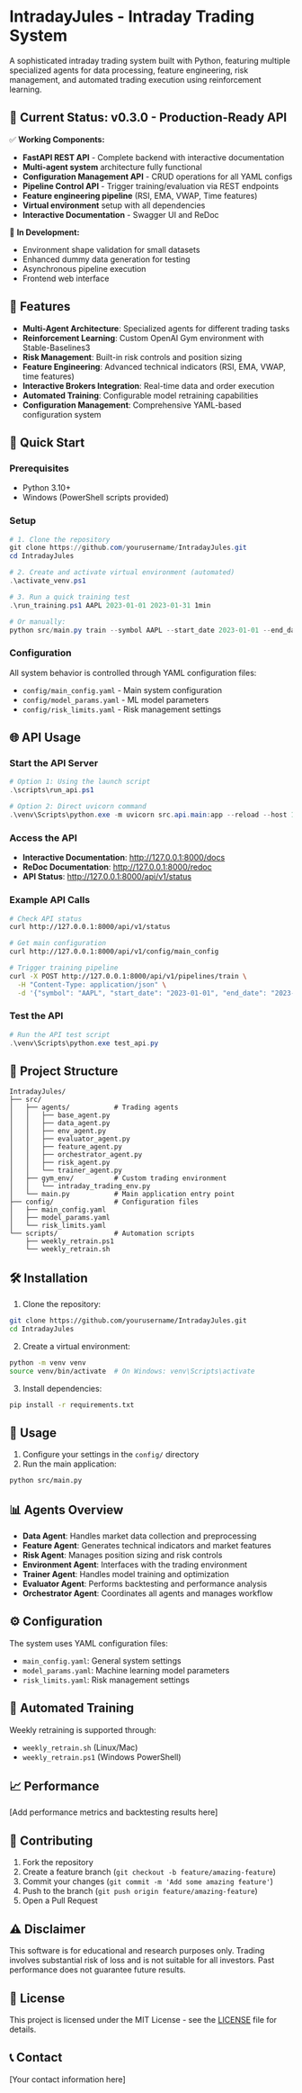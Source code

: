 # IntradayJules - Intraday Trading System

A sophisticated intraday trading system built with Python, featuring multiple specialized agents for data processing, feature engineering, risk management, and automated trading execution using reinforcement learning.

## 🎯 **Current Status: v0.3.0 - Production-Ready API**

✅ **Working Components:**
- **FastAPI REST API** - Complete backend with interactive documentation
- **Multi-agent system** architecture fully functional
- **Configuration Management API** - CRUD operations for all YAML configs
- **Pipeline Control API** - Trigger training/evaluation via REST endpoints
- **Feature engineering pipeline** (RSI, EMA, VWAP, Time features)
- **Virtual environment** setup with all dependencies
- **Interactive Documentation** - Swagger UI and ReDoc

🔧 **In Development:**
- Environment shape validation for small datasets
- Enhanced dummy data generation for testing
- Asynchronous pipeline execution
- Frontend web interface

## 🚀 Features

- **Multi-Agent Architecture**: Specialized agents for different trading tasks
- **Reinforcement Learning**: Custom OpenAI Gym environment with Stable-Baselines3
- **Risk Management**: Built-in risk controls and position sizing
- **Feature Engineering**: Advanced technical indicators (RSI, EMA, VWAP, time features)
- **Interactive Brokers Integration**: Real-time data and order execution
- **Automated Training**: Configurable model retraining capabilities
- **Configuration Management**: Comprehensive YAML-based configuration system

## 🚀 **Quick Start**

### Prerequisites
- Python 3.10+
- Windows (PowerShell scripts provided)

### Setup
```powershell
# 1. Clone the repository
git clone https://github.com/yourusername/IntradayJules.git
cd IntradayJules

# 2. Create and activate virtual environment (automated)
.\activate_venv.ps1

# 3. Run a quick training test
.\run_training.ps1 AAPL 2023-01-01 2023-01-31 1min

# Or manually:
python src/main.py train --symbol AAPL --start_date 2023-01-01 --end_date 2023-01-31 --interval 1min --main_config config/main_config.yaml --model_params config/model_params.yaml --risk_limits config/risk_limits.yaml
```

### Configuration
All system behavior is controlled through YAML configuration files:
- `config/main_config.yaml` - Main system configuration
- `config/model_params.yaml` - ML model parameters  
- `config/risk_limits.yaml` - Risk management settings

## 🌐 **API Usage**

### Start the API Server
```powershell
# Option 1: Using the launch script
.\scripts\run_api.ps1

# Option 2: Direct uvicorn command
.\venv\Scripts\python.exe -m uvicorn src.api.main:app --reload --host 127.0.0.1 --port 8000
```

### Access the API
- **Interactive Documentation**: http://127.0.0.1:8000/docs
- **ReDoc Documentation**: http://127.0.0.1:8000/redoc
- **API Status**: http://127.0.0.1:8000/api/v1/status

### Example API Calls
```bash
# Check API status
curl http://127.0.0.1:8000/api/v1/status

# Get main configuration
curl http://127.0.0.1:8000/api/v1/config/main_config

# Trigger training pipeline
curl -X POST http://127.0.0.1:8000/api/v1/pipelines/train \
  -H "Content-Type: application/json" \
  -d '{"symbol": "AAPL", "start_date": "2023-01-01", "end_date": "2023-01-31", "interval": "1min"}'
```

### Test the API
```powershell
# Run the API test script
.\venv\Scripts\python.exe test_api.py
```

## 📁 Project Structure

```
IntradayJules/
├── src/
│   ├── agents/           # Trading agents
│   │   ├── base_agent.py
│   │   ├── data_agent.py
│   │   ├── env_agent.py
│   │   ├── evaluator_agent.py
│   │   ├── feature_agent.py
│   │   ├── orchestrator_agent.py
│   │   ├── risk_agent.py
│   │   └── trainer_agent.py
│   ├── gym_env/          # Custom trading environment
│   │   └── intraday_trading_env.py
│   └── main.py           # Main application entry point
├── config/               # Configuration files
│   ├── main_config.yaml
│   ├── model_params.yaml
│   └── risk_limits.yaml
└── scripts/              # Automation scripts
    ├── weekly_retrain.ps1
    └── weekly_retrain.sh
```

## 🛠️ Installation

1. Clone the repository:
```bash
git clone https://github.com/yourusername/IntradayJules.git
cd IntradayJules
```

2. Create a virtual environment:
```bash
python -m venv venv
source venv/bin/activate  # On Windows: venv\Scripts\activate
```

3. Install dependencies:
```bash
pip install -r requirements.txt
```

## 🚀 Usage

1. Configure your settings in the `config/` directory
2. Run the main application:
```bash
python src/main.py
```

## 📊 Agents Overview

- **Data Agent**: Handles market data collection and preprocessing
- **Feature Agent**: Generates technical indicators and market features
- **Risk Agent**: Manages position sizing and risk controls
- **Environment Agent**: Interfaces with the trading environment
- **Trainer Agent**: Handles model training and optimization
- **Evaluator Agent**: Performs backtesting and performance analysis
- **Orchestrator Agent**: Coordinates all agents and manages workflow

## ⚙️ Configuration

The system uses YAML configuration files:
- `main_config.yaml`: General system settings
- `model_params.yaml`: Machine learning model parameters
- `risk_limits.yaml`: Risk management settings

## 🔄 Automated Training

Weekly retraining is supported through:
- `weekly_retrain.sh` (Linux/Mac)
- `weekly_retrain.ps1` (Windows PowerShell)

## 📈 Performance

[Add performance metrics and backtesting results here]

## 🤝 Contributing

1. Fork the repository
2. Create a feature branch (`git checkout -b feature/amazing-feature`)
3. Commit your changes (`git commit -m 'Add some amazing feature'`)
4. Push to the branch (`git push origin feature/amazing-feature`)
5. Open a Pull Request

## ⚠️ Disclaimer

This software is for educational and research purposes only. Trading involves substantial risk of loss and is not suitable for all investors. Past performance does not guarantee future results.

## 📄 License

This project is licensed under the MIT License - see the [LICENSE](LICENSE) file for details.

## 📞 Contact

[Your contact information here]